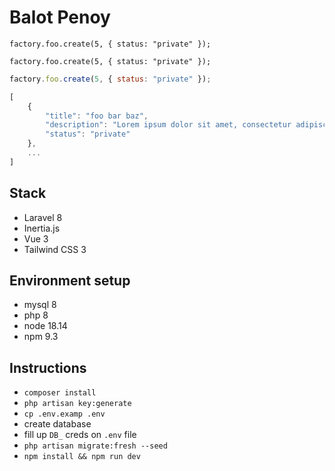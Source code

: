 # Balot Penoy

`factory.foo.create(5, { status: "private" });`


```factory.foo.create(5, { status: "private" });```


```js
factory.foo.create(5, { status: "private" });
```


```js
[
    {
        "title": "foo bar baz",
        "description": "Lorem ipsum dolor sit amet, consectetur adipiscing elit.",
        "status": "private"
    },
    ...
]
```

## Stack

- Laravel 8
- Inertia.js
- Vue 3
- Tailwind CSS 3

## Environment setup

- mysql 8
- php 8
- node 18.14
- npm 9.3

## Instructions

- `composer install`
- `php artisan key:generate`
- `cp .env.examp .env`
- create database
- fill up `DB_` creds on `.env` file
- `php artisan migrate:fresh --seed`
- `npm install && npm run dev`
